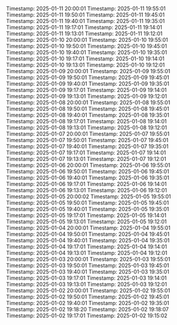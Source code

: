 Timestamp: 2025-01-11 20:00:01
Timestamp: 2025-01-11 19:55:01
Timestamp: 2025-01-11 19:50:01
Timestamp: 2025-01-11 19:45:01
Timestamp: 2025-01-11 19:40:01
Timestamp: 2025-01-11 19:35:01
Timestamp: 2025-01-11 19:17:01
Timestamp: 2025-01-11 19:14:01
Timestamp: 2025-01-11 19:13:01
Timestamp: 2025-01-11 19:12:01
Timestamp: 2025-01-10 20:00:01
Timestamp: 2025-01-10 19:55:01
Timestamp: 2025-01-10 19:50:01
Timestamp: 2025-01-10 19:45:01
Timestamp: 2025-01-10 19:40:01
Timestamp: 2025-01-10 19:35:01
Timestamp: 2025-01-10 19:17:01
Timestamp: 2025-01-10 19:14:01
Timestamp: 2025-01-10 19:13:01
Timestamp: 2025-01-10 19:12:01
Timestamp: 2025-01-09 20:00:01
Timestamp: 2025-01-09 19:55:01
Timestamp: 2025-01-09 19:50:01
Timestamp: 2025-01-09 19:45:01
Timestamp: 2025-01-09 19:40:01
Timestamp: 2025-01-09 19:35:01
Timestamp: 2025-01-09 19:17:01
Timestamp: 2025-01-09 19:14:01
Timestamp: 2025-01-09 19:13:01
Timestamp: 2025-01-09 19:12:01
Timestamp: 2025-01-08 20:00:01
Timestamp: 2025-01-08 19:55:01
Timestamp: 2025-01-08 19:50:01
Timestamp: 2025-01-08 19:45:01
Timestamp: 2025-01-08 19:40:01
Timestamp: 2025-01-08 19:35:01
Timestamp: 2025-01-08 19:17:01
Timestamp: 2025-01-08 19:14:01
Timestamp: 2025-01-08 19:13:01
Timestamp: 2025-01-08 19:12:01
Timestamp: 2025-01-07 20:00:01
Timestamp: 2025-01-07 19:55:01
Timestamp: 2025-01-07 19:50:01
Timestamp: 2025-01-07 19:45:01
Timestamp: 2025-01-07 19:40:01
Timestamp: 2025-01-07 19:35:01
Timestamp: 2025-01-07 19:17:01
Timestamp: 2025-01-07 19:14:01
Timestamp: 2025-01-07 19:13:01
Timestamp: 2025-01-07 19:12:01
Timestamp: 2025-01-06 20:00:01
Timestamp: 2025-01-06 19:55:01
Timestamp: 2025-01-06 19:50:01
Timestamp: 2025-01-06 19:45:01
Timestamp: 2025-01-06 19:40:01
Timestamp: 2025-01-06 19:35:01
Timestamp: 2025-01-06 19:17:01
Timestamp: 2025-01-06 19:14:01
Timestamp: 2025-01-06 19:13:01
Timestamp: 2025-01-06 19:12:01
Timestamp: 2025-01-05 20:00:02
Timestamp: 2025-01-05 19:55:01
Timestamp: 2025-01-05 19:50:01
Timestamp: 2025-01-05 19:45:01
Timestamp: 2025-01-05 19:40:01
Timestamp: 2025-01-05 19:35:01
Timestamp: 2025-01-05 19:17:01
Timestamp: 2025-01-05 19:14:01
Timestamp: 2025-01-05 19:13:01
Timestamp: 2025-01-05 19:12:01
Timestamp: 2025-01-04 20:00:01
Timestamp: 2025-01-04 19:55:01
Timestamp: 2025-01-04 19:50:01
Timestamp: 2025-01-04 19:45:01
Timestamp: 2025-01-04 19:40:01
Timestamp: 2025-01-04 19:35:01
Timestamp: 2025-01-04 19:17:01
Timestamp: 2025-01-04 19:14:01
Timestamp: 2025-01-04 19:13:01
Timestamp: 2025-01-04 19:12:01
Timestamp: 2025-01-03 20:00:01
Timestamp: 2025-01-03 19:55:01
Timestamp: 2025-01-03 19:50:01
Timestamp: 2025-01-03 19:45:01
Timestamp: 2025-01-03 19:40:01
Timestamp: 2025-01-03 19:35:01
Timestamp: 2025-01-03 19:17:01
Timestamp: 2025-01-03 19:14:01
Timestamp: 2025-01-03 19:13:01
Timestamp: 2025-01-03 19:12:01
Timestamp: 2025-01-02 20:00:01
Timestamp: 2025-01-02 19:55:01
Timestamp: 2025-01-02 19:50:01
Timestamp: 2025-01-02 19:45:01
Timestamp: 2025-01-02 19:40:01
Timestamp: 2025-01-02 19:35:01
Timestamp: 2025-01-02 19:18:20
Timestamp: 2025-01-02 19:18:07
Timestamp: 2025-01-02 19:17:01
Timestamp: 2025-01-02 19:15:02
